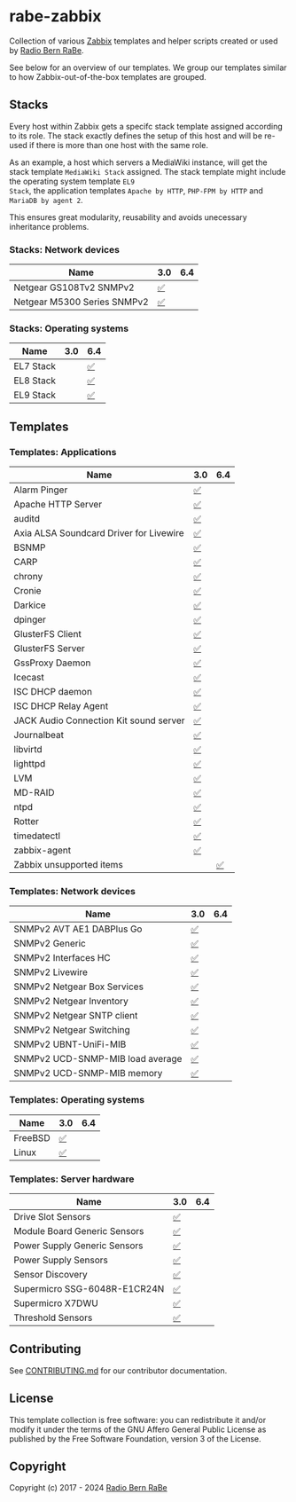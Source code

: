 # rabe-zabbix

Collection of various [Zabbix](http://www.zabbix.com/) templates and
helper scripts created or used by [Radio Bern RaBe](http://rabe.ch/).

See below for an overview of our templates. We group our templates
similar to how Zabbix-out-of-the-box templates are grouped.

## Stacks

Every host within Zabbix gets a specifc stack template assigned according
to its role. The stack exactly defines the setup of this host and will be
re-used if there is more than one host with the same role.

As an example, a host which servers a MediaWiki instance, will get the
stack template <code>MediaWiki Stack</code> assigned. The stack template
might include the operating system template <code>EL9 Stack</code>, the
application templates <code>Apache by HTTP</code>, <code>PHP-FPM by HTTP</code>
and <code>MariaDB by agent 2</code>.

This ensures great modularity, reusability and avoids unecessary
inheritance problems.


### Stacks: Network devices

| Name | 3.0 | 6.4 |
| ---- | --- | --- |
| Netgear GS108Tv2 SNMPv2 | [✅](./Stacks/Network_devices/Netgear_GS108Tv2_SNMPv2/3.0) |  |
| Netgear M5300 Series SNMPv2 | [✅](./Stacks/Network_devices/Netgear_M5300_Series_SNMPv2/3.0) |  |

### Stacks: Operating systems

| Name | 3.0 | 6.4 |
| ---- | --- | --- |
| EL7 Stack |  | [✅](./Stacks/Operating_systems/EL7_Stack/6.4) |
| EL8 Stack |  | [✅](./Stacks/Operating_systems/EL8_Stack/6.4) |
| EL9 Stack |  | [✅](./Stacks/Operating_systems/EL9_Stack/6.4) |

## Templates

### Templates: Applications

| Name | 3.0 | 6.4 |
| ---- | --- | --- |
| Alarm Pinger | [✅](./Templates/Applications/Alarm_Pinger/3.0) |  |
| Apache HTTP Server | [✅](./Templates/Applications/Apache_HTTP_Server/3.0) |  |
| auditd | [✅](./Templates/Applications/auditd/3.0) |  |
| Axia ALSA Soundcard Driver for Livewire | [✅](./Templates/Applications/Axia_ALSA_Soundcard_Driver_for_Livewire/3.0) |  |
| BSNMP | [✅](./Templates/Applications/BSNMP/3.0) |  |
| CARP | [✅](./Templates/Applications/CARP/3.0) |  |
| chrony | [✅](./Templates/Applications/chrony/3.0) |  |
| Cronie | [✅](./Templates/Applications/Cronie/3.0) |  |
| Darkice | [✅](./Templates/Applications/Darkice/3.0) |  |
| dpinger | [✅](./Templates/Applications/dpinger/3.0) |  |
| GlusterFS Client | [✅](./Templates/Applications/GlusterFS_Client/3.0) |  |
| GlusterFS Server | [✅](./Templates/Applications/GlusterFS_Server/3.0) |  |
| GssProxy Daemon | [✅](./Templates/Applications/GssProxy_Daemon/3.0) |  |
| Icecast | [✅](./Templates/Applications/Icecast/3.0) |  |
| ISC DHCP daemon | [✅](./Templates/Applications/ISC_DHCP_daemon/3.0) |  |
| ISC DHCP Relay Agent | [✅](./Templates/Applications/ISC_DHCP_Relay_Agent/3.0) |  |
| JACK Audio Connection Kit sound server | [✅](./Templates/Applications/JACK_Audio_Connection_Kit_sound_server/3.0) |  |
| Journalbeat | [✅](./Templates/Applications/Journalbeat/3.0) |  |
| libvirtd | [✅](./Templates/Applications/libvirtd/3.0) |  |
| lighttpd | [✅](./Templates/Applications/lighttpd/3.0) |  |
| LVM | [✅](./Templates/Applications/LVM/3.0) |  |
| MD-RAID | [✅](./Templates/Applications/MD-RAID/3.0) |  |
| ntpd | [✅](./Templates/Applications/ntpd/3.0) |  |
| Rotter | [✅](./Templates/Applications/Rotter/3.0) |  |
| timedatectl | [✅](./Templates/Applications/timedatectl/3.0) |  |
| zabbix-agent | [✅](./Templates/Applications/zabbix-agent/3.0) |  |
| Zabbix unsupported items |  | [✅](./Templates/Applications/Zabbix_unsupported_items/6.4) |

### Templates: Network devices

| Name | 3.0 | 6.4 |
| ---- | --- | --- |
| SNMPv2 AVT AE1 DABPlus Go | [✅](./Templates/Network_devices/SNMPv2_AVT_AE1_DABPlus_Go/3.0) |  |
| SNMPv2 Generic | [✅](./Templates/Network_devices/SNMPv2_Generic/3.0) |  |
| SNMPv2 Interfaces HC | [✅](./Templates/Network_devices/SNMPv2_Interfaces_HC/3.0) |  |
| SNMPv2 Livewire | [✅](./Templates/Network_devices/SNMPv2_Livewire/3.0) |  |
| SNMPv2 Netgear Box Services | [✅](./Templates/Network_devices/SNMPv2_Netgear_Box_Services/3.0) |  |
| SNMPv2 Netgear Inventory | [✅](./Templates/Network_devices/SNMPv2_Netgear_Inventory/3.0) |  |
| SNMPv2 Netgear SNTP client | [✅](./Templates/Network_devices/SNMPv2_Netgear_SNTP_client/3.0) |  |
| SNMPv2 Netgear Switching | [✅](./Templates/Network_devices/SNMPv2_Netgear_Switching/3.0) |  |
| SNMPv2 UBNT-UniFi-MIB | [✅](./Templates/Network_devices/SNMPv2_UBNT-UniFi-MIB/3.0) |  |
| SNMPv2 UCD-SNMP-MIB load average | [✅](./Templates/Network_devices/SNMPv2_UCD-SNMP-MIB_load_average/3.0) |  |
| SNMPv2 UCD-SNMP-MIB memory | [✅](./Templates/Network_devices/SNMPv2_UCD-SNMP-MIB_memory/3.0) |  |

### Templates: Operating systems

| Name | 3.0 | 6.4 |
| ---- | --- | --- |
| FreeBSD | [✅](./Templates/Operating_systems/FreeBSD/3.0) |  |
| Linux | [✅](./Templates/Operating_systems/Linux/3.0) |  |

### Templates: Server hardware

| Name | 3.0 | 6.4 |
| ---- | --- | --- |
| Drive Slot Sensors | [✅](./Templates/Server_hardware/Drive_Slot_Sensors/3.0) |  |
| Module Board Generic Sensors | [✅](./Templates/Server_hardware/Module_Board_Generic_Sensors/3.0) |  |
| Power Supply Generic Sensors | [✅](./Templates/Server_hardware/Power_Supply_Generic_Sensors/3.0) |  |
| Power Supply Sensors | [✅](./Templates/Server_hardware/Power_Supply_Sensors/3.0) |  |
| Sensor Discovery | [✅](./Templates/Server_hardware/Sensor_Discovery/3.0) |  |
| Supermicro SSG-6048R-E1CR24N | [✅](./Templates/Server_hardware/Supermicro_SSG-6048R-E1CR24N/3.0) |  |
| Supermicro X7DWU | [✅](./Templates/Server_hardware/Supermicro_X7DWU/3.0) |  |
| Threshold Sensors | [✅](./Templates/Server_hardware/Threshold_Sensors/3.0) |  |

## Contributing

See [CONTRIBUTING.md](./CONTRIBUTING.md) for our contributor documentation.

## License

This template collection is free software: you can redistribute it and/or modify it under
the terms of the GNU Affero General Public License as published by the Free
Software Foundation, version 3 of the License.

## Copyright

Copyright (c) 2017 - 2024 [Radio Bern RaBe](http://www.rabe.ch)
